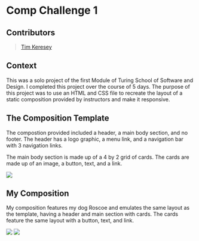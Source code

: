 # Comp Challenge 1

## Contributors

> [Tim Keresey](https://github.com/timkeresey)

## Context

This was a solo project of the first Module of Turing School of Software and Design. I completed this project over the course of 5 days. The purpose of this project was to use an HTML and CSS file to recreate the layout of a static composition provided by instructors and make it responsive.

## The Composition Template

The compostion provided included a header, a main body section, and no footer. The header has a logo graphic, a menu link, and a navigation bar with 3 navigation links.

The main body section is made up of a 4 by 2 grid of cards. The cards are made up of an image, a button, text, and a link.

<img src='https://i.imgur.com/eGCgRqZ.png'>

## My Composition

My composition features my dog Roscoe and emulates the same layout as the template, having a header and main section with cards.
The cards feature the same layout with a button, text, and link.

<img src='https://i.imgur.com/QSD3zW2.png'>
<img src='https://i.imgur.com/w3V2SwM.png'>
